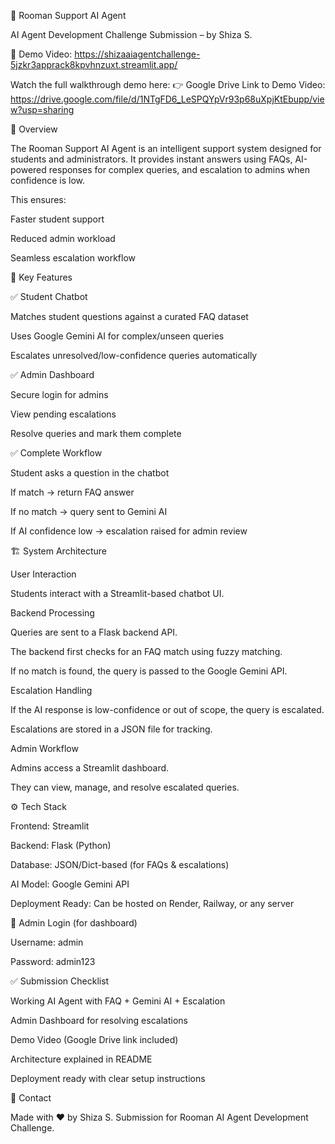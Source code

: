 📂 Rooman Support AI Agent

AI Agent Development Challenge Submission – by Shiza S.

🎥 Demo Video: https://shizaaiagentchallenge-5jzkr3apprack8kpvhnzuxt.streamlit.app/

Watch the full walkthrough demo here:
👉 Google Drive Link to Demo Video: https://drive.google.com/file/d/1NTgFD6_LeSPQYpVr93p68uXpjKtEbupp/view?usp=sharing

🚀 Overview

The Rooman Support AI Agent is an intelligent support system designed for students and administrators.
It provides instant answers using FAQs, AI-powered responses for complex queries, and escalation to admins when confidence is low.

This ensures:

Faster student support

Reduced admin workload

Seamless escalation workflow

🧩 Key Features

✅ Student Chatbot

Matches student questions against a curated FAQ dataset

Uses Google Gemini AI for complex/unseen queries

Escalates unresolved/low-confidence queries automatically

✅ Admin Dashboard

Secure login for admins

View pending escalations

Resolve queries and mark them complete

✅ Complete Workflow

Student asks a question in the chatbot

If match → return FAQ answer

If no match → query sent to Gemini AI

If AI confidence low → escalation raised for admin review




🏗️ System Architecture

User Interaction

Students interact with a Streamlit-based chatbot UI.

Backend Processing

Queries are sent to a Flask backend API.

The backend first checks for an FAQ match using fuzzy matching.

If no match is found, the query is passed to the Google Gemini API.

Escalation Handling

If the AI response is low-confidence or out of scope, the query is escalated.

Escalations are stored in a JSON file for tracking.

Admin Workflow

Admins access a Streamlit dashboard.

They can view, manage, and resolve escalated queries.




⚙️ Tech Stack

Frontend: Streamlit

Backend: Flask (Python)

Database: JSON/Dict-based (for FAQs & escalations)

AI Model: Google Gemini API

Deployment Ready: Can be hosted on Render, Railway, or any server

🔑 Admin Login (for dashboard)

Username: admin

Password: admin123

✅ Submission Checklist

 Working AI Agent with FAQ + Gemini AI + Escalation

 Admin Dashboard for resolving escalations

 Demo Video (Google Drive link included)

 Architecture explained in README

 Deployment ready with clear setup instructions

📧 Contact

Made with ❤️ by Shiza S.
Submission for Rooman AI Agent Development Challenge.

